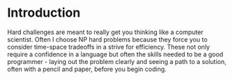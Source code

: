 # Introduction

Hard challenges are meant to really get you thinking like a computer scientist. Often I choose NP hard problems because they force you to consider time-space tradeoffs in a strive for efficiency. These not only require a confidence in a language but often the skills needed to be a good programmer - laying out the problem clearly and seeing a path to a solution, often with a pencil and paper, before you begin coding. 